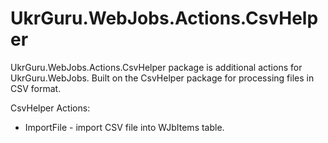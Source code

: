 # UkrGuru.WebJobs.Actions.CsvHelper

UkrGuru.WebJobs.Actions.CsvHelper package is additional actions for UkrGuru.WebJobs. 
Built on the CsvHelper package for processing files in CSV format.

CsvHelper Actions:
- ImportFile - import CSV file into WJbItems table.
